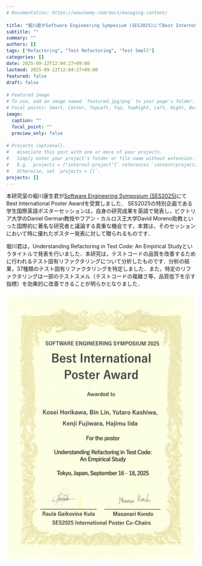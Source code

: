 ```yaml
---
# Documentation: https://wowchemy.com/docs/managing-content/

title: "堀川君がSoftware Engineering Symposium (SES2025)にてBest International Poster Awardを受賞しました"
subtitle: ""
summary: ""
authors: []
tags: ["Refactoring", "Test Refactoring", "Test Smell"]
categories: []
date: 2025-09-22T12:04:27+09:00
lastmod: 2025-09-22T12:04:27+09:00
featured: false
draft: false

# Featured image
# To use, add an image named `featured.jpg/png` to your page's folder.
# Focal points: Smart, Center, TopLeft, Top, TopRight, Left, Right, BottomLeft, Bottom, BottomRight.
image:
  caption: ""
  focal_point: ""
  preview_only: false

# Projects (optional).
#   Associate this post with one or more of your projects.
#   Simply enter your project's folder or file name without extension.
#   E.g. `projects = ["internal-project"]` references `content/project/deep-learning/index.md`.
#   Otherwise, set `projects = []`.
projects: []
---
```

本研究室の堀川康生君が[Software Engineering Symposium (SES2025)](https://ses.sigse.jp/2025/)にてBest International Poster Awardを受賞しました．
SES2025の特別企画である学生国際英語ポスターセッションは，自身の研究成果を英語で発表し，ビクトリア大学のDaniel German教授やフアン・カルロス王大学David Moreno助教といった国際的に著名な研究者と議論する貴重な機会です，本賞は，そのセッションにおいて特に優れたポスター発表に対して贈られるものです．

堀川君は，Understanding Refactoring in Test Code: An Empirical Studyというタイトルで発表を行いました．本研究は，テストコードの品質を改善するために行われるテスト固有リファクタリングについて分析したものです．分析の結果，37種類のテスト固有リファクタリングを特定しました．また，特定のリファクタリングは一部のテストスメル（テストコードの複雑さ等，品質低下を示す指標）を効果的に改善できることが明らかとなりました．

![](image1.jpg)


